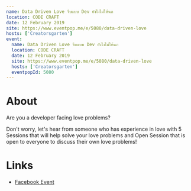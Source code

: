 ```yaml
---
name: Data Driven Love จีบแบบ Dev ยังไงไม่ให้นก
location: CODE CRAFT
date: 12 February 2019
site: https://www.eventpop.me/e/5080/data-driven-love
hosts: ['Creatorsgarten']
event:
  name: Data Driven Love จีบแบบ Dev ยังไงไม่ให้นก
  location: CODE CRAFT
  date: 12 February 2019
  site: https://www.eventpop.me/e/5080/data-driven-love
  hosts: ['Creatorsgarten']
  eventpopId: 5080
---
```


# About

Are you a developer facing love problems?

Don't worry, let's hear from someone who has experience in love with 5 Sessions that will help solve your love problems and Open Session that is open to everyone to discuss their own love problems!

# Links

- [Facebook Event](https://www.facebook.com/events/348223013213549/)
